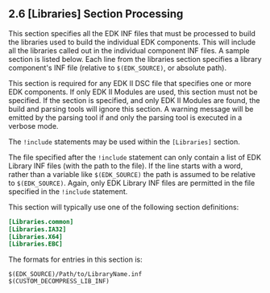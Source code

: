 <!--- @file
  2.6 [Libraries] Section Processing

  Copyright (c) 2006-2017, Intel Corporation. All rights reserved.<BR>

  Redistribution and use in source (original document form) and 'compiled'
  forms (converted to PDF, epub, HTML and other formats) with or without
  modification, are permitted provided that the following conditions are met:

  1) Redistributions of source code (original document form) must retain the
     above copyright notice, this list of conditions and the following
     disclaimer as the first lines of this file unmodified.

  2) Redistributions in compiled form (transformed to other DTDs, converted to
     PDF, epub, HTML and other formats) must reproduce the above copyright
     notice, this list of conditions and the following disclaimer in the
     documentation and/or other materials provided with the distribution.

  THIS DOCUMENTATION IS PROVIDED BY TIANOCORE PROJECT "AS IS" AND ANY EXPRESS OR
  IMPLIED WARRANTIES, INCLUDING, BUT NOT LIMITED TO, THE IMPLIED WARRANTIES OF
  MERCHANTABILITY AND FITNESS FOR A PARTICULAR PURPOSE ARE DISCLAIMED. IN NO
  EVENT SHALL TIANOCORE PROJECT  BE LIABLE FOR ANY DIRECT, INDIRECT, INCIDENTAL,
  SPECIAL, EXEMPLARY, OR CONSEQUENTIAL DAMAGES (INCLUDING, BUT NOT LIMITED TO,
  PROCUREMENT OF SUBSTITUTE GOODS OR SERVICES; LOSS OF USE, DATA, OR PROFITS;
  OR BUSINESS INTERRUPTION) HOWEVER CAUSED AND ON ANY THEORY OF LIABILITY,
  WHETHER IN CONTRACT, STRICT LIABILITY, OR TORT (INCLUDING NEGLIGENCE OR
  OTHERWISE) ARISING IN ANY WAY OUT OF THE USE OF THIS DOCUMENTATION, EVEN IF
  ADVISED OF THE POSSIBILITY OF SUCH DAMAGE.

-->

## 2.6 [Libraries] Section Processing

This section specifies all the EDK INF files that must be processed to build
the libraries used to build the individual EDK components. This will include
all the libraries called out in the individual component INF files. A sample
section is listed below. Each line from the libraries section specifies a
library component's INF file (relative to `$(EDK_SOURCE)`, or absolute path).

This section is required for any EDK II DSC file that specifies one or more EDK
components. If only EDK II Modules are used, this section must not be
specified. If the section is specified, and only EDK II Modules are found, the
build and parsing tools will ignore this section. A warning message will be
emitted by the parsing tool if and only the parsing tool is executed in a
verbose mode.

The `!include` statements may be used within the `[Libraries]` section.

The file specified after the `!include` statement can only contain a list of
EDK Library INF files (with the path to the file). If the line starts with a
word, rather than a variable like `$(EDK_SOURCE)` the path is assumed to be
relative to `$(EDK_SOURCE)`. Again, only EDK Library INF files are permitted in
the file specified in the `!include` statement.

This section will typically use one of the following section definitions:

```ini
[Libraries.common]
[Libraries.IA32]
[Libraries.X64]
[Libraries.EBC]
```

The formats for entries in this section is:

```
$(EDK_SOURCE)/Path/to/LibraryName.inf
$(CUSTOM_DECOMPRESS_LIB_INF)
```
